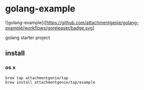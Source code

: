 # golang-example

![golang-example]([https://github.com/attachmentgenie/golang-example/workflows/goreleaser/badge.svg]

golang starter project

## install

### os x

    brew tap attachmentgenie/tap
    brew install attachmentgenie/tap/example
